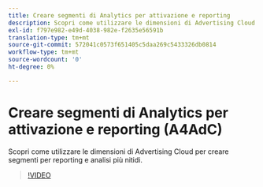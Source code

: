 ```yaml
---
title: Creare segmenti di Analytics per attivazione e reporting
description: Scopri come utilizzare le dimensioni di Advertising Cloud per creare segmenti per reporting e analisi più nitidi.
exl-id: f797e982-e49d-4038-982e-f2635e56591b
translation-type: tm+mt
source-git-commit: 572041c0573f651405c5daa269c5433326db0814
workflow-type: tm+mt
source-wordcount: '0'
ht-degree: 0%

---
```


# Creare segmenti di Analytics per attivazione e reporting (A4AdC)

Scopri come utilizzare le dimensioni di Advertising Cloud per creare segmenti per reporting e analisi più nitidi.

>[!VIDEO](https://video.tv.adobe.com/v/33916)
